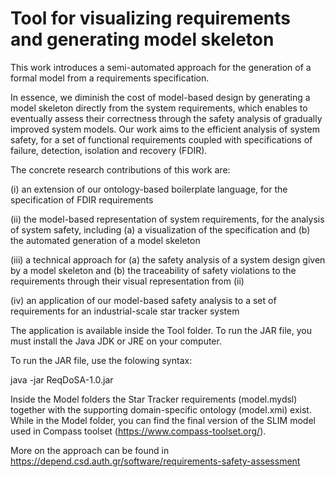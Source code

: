 # Tool for visualizing requirements and generating model skeleton

This work introduces a semi-automated approach for the generation of a formal model from a requirements specification.

In essence, we diminish the cost of model-based design by generating a model skeleton directly from the system requirements, which enables to eventually assess their correctness through the safety analysis of gradually improved system models. Our work aims to the efficient analysis of system safety, for a set of functional requirements coupled with specifications of failure, detection, isolation and recovery (FDIR).

The concrete research contributions of this work are:

(i) an extension of our ontology-based boilerplate language, for the specification of FDIR requirements

(ii) the model-based representation of system requirements, for the analysis of system safety, including (a) a visualization of the specification and (b) the automated generation of a model skeleton

(iii) a technical approach for (a) the safety analysis of a system design given by a model skeleton and (b) the traceability of safety violations to the requirements through their visual representation from (ii)

(iv) an application of our model-based safety analysis to a set of requirements for an industrial-scale star tracker system


The application is available inside the Tool folder. To run the JAR file, you must install the Java JDK or JRE on your computer.

To run the JAR file, use the folowing syntax:

java -jar ReqDoSA-1.0.jar

Inside the Model folders the Star Tracker requirements (model.mydsl) together with the supporting domain-specific ontology (model.xmi) exist. While in the Model folder, you can find the final version of the SLIM model used in Compass toolset (https://www.compass-toolset.org/).

More on the approach can be found in https://depend.csd.auth.gr/software/requirements-safety-assessment
